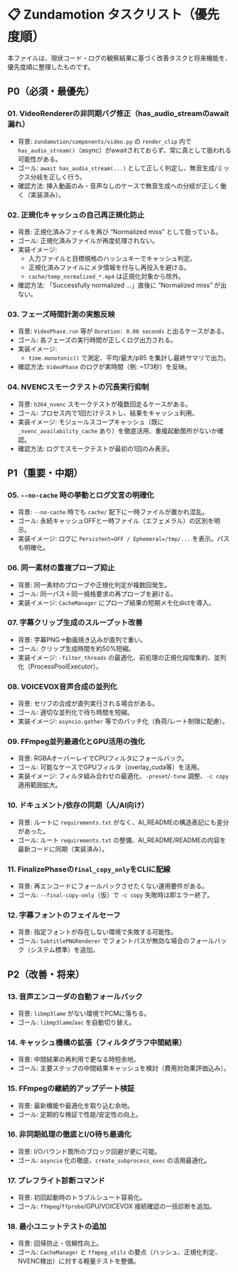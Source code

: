 # 📋 Zundamotion タスクリスト（優先度順）

本ファイルは、現状コード・ログの観察結果に基づく改善タスクと将来機能を、優先度順に整理したものです。

## P0（必須・最優先）

### 01. VideoRendererの非同期バグ修正（has_audio_streamのawait漏れ）

* 背景: `zundamotion/components/video.py` の `render_clip` 内で `has_audio_stream()`（async）がawaitされておらず、常に真として扱われる可能性がある。
* ゴール: `await has_audio_stream(...)` として正しく判定し、無音生成/ミックス分岐を正しく行う。
* 確認方法: 挿入動画のみ・音声なしのケースで無音生成への分岐が正しく働く（実装済み）。

### 02. 正規化キャッシュの自己再正規化防止

* 背景: 正規化済みファイルを再び “Normalized miss” として扱っている。
* ゴール: 正規化済みファイルが再度処理されない。
* 実装イメージ:
  * 入力ファイルと目標規格のハッシュキーでキャッシュ判定。
  * 正規化済みファイルにメタ情報を付与し再投入を避ける。
  * `cache/temp_normalized_*.mp4` は正規化対象から除外。
* 確認方法: 「Successfully normalized …」直後に “Normalized miss” が出ない。

### 03. フェーズ時間計測の実態反映

* 背景: `VideoPhase.run` 等が `Duration: 0.00 seconds` と出るケースがある。
* ゴール: 各フェーズの実行時間が正しくログ出力される。
* 実装イメージ:
  * `time.monotonic()` で測定、平均/最大/p95 を集計し最終サマリで出力。
* 確認方法: `VideoPhase` のログが実時間（例: ~173秒）を反映。

### 04. NVENCスモークテストの冗長実行抑制

* 背景: `h264_nvenc` スモークテストが複数回走るケースがある。
* ゴール: プロセス内で1回だけテストし、結果をキャッシュ利用。
* 実装イメージ: モジュールスコープキャッシュ（既に `_nvenc_availability_cache` あり）を徹底活用、重複起動箇所がないか確認。
* 確認方法: ログでスモークテストが最初の1回のみ表示。

## P1（重要・中期）

### 05. `--no-cache` 時の挙動とログ文言の明確化

* 背景: `--no-cache` 時でも `cache/` 配下に一時ファイルが置かれ混乱。
* ゴール: 永続キャッシュOFFと一時ファイル（エフェメラル）の区別を明示。
* 実装イメージ: ログに `Persistent=OFF / Ephemeral=/tmp/...` を表示。パスも明確化。

### 06. 同一素材の重複プローブ抑止

* 背景: 同一素材のプローブや正規化判定が複数回発生。
* ゴール: 同一パス＋同一規格要求の再プローブを避ける。
* 実装イメージ: `CacheManager` にプローブ結果の短期メモ化dictを導入。

### 07. 字幕クリップ生成のスループット改善

* 背景: 字幕PNG→動画焼き込みが直列で重い。
* ゴール: クリップ生成時間を約50%短縮。
* 実装イメージ: `-filter_threads` の最適化、前処理の正規化段階集約、並列化（ProcessPoolExecutor）。

### 08. VOICEVOX音声合成の並列化

* 背景: セリフの合成が直列実行される場合がある。
* ゴール: 適切な並列化で待ち時間を短縮。
* 実装イメージ: `asyncio.gather` 等でのバッチ化（負荷/レート制限に配慮）。

### 09. FFmpeg並列最適化とGPU活用の強化

* 背景: RGBAオーバーレイでCPUフィルタにフォールバック。
* ゴール: 可能なケースでGPUフィルタ（overlay_cuda等）を活用。
* 実装イメージ: フィルタ組み合わせの最適化、`-preset`/`-tune` 調整、`-c copy` 適用範囲拡大。

### 10. ドキュメント/依存の同期（人/AI向け）

* 背景: ルートに `requirements.txt` がなく、AI_READMEの構造表記にも差分があった。
* ゴール: ルート `requirements.txt` の整備、AI_README/READMEの内容を最新コードに同期（実装済み）。

### 11. FinalizePhaseの`final_copy_only`をCLIに配線

* 背景: 再エンコードにフォールバックさせたくない運用要件がある。
* ゴール: `--final-copy-only`（仮）で `-c copy` 失敗時は即エラー終了。

### 12. 字幕フォントのフェイルセーフ

* 背景: 指定フォントが存在しない環境で失敗する可能性。
* ゴール: `SubtitlePNGRenderer` でフォントパスが無効な場合のフォールバック（システム標準）を追加。

## P2（改善・将来）

### 13. 音声エンコーダの自動フォールバック

* 背景: `libmp3lame` がない環境でPCMに落ちる。
* ゴール: `libmp3lame`/`aac` を自動切り替え。

### 14. キャッシュ機構の拡張（フィルタグラフ中間結果）

* 背景: 中間結果の再利用で更なる時短余地。
* ゴール: 主要ステップの中間結果キャッシュを検討（費用対効果評価込み）。

### 15. FFmpegの継続的アップデート検証

* 背景: 最新機能や最適化を取り込む余地。
* ゴール: 定期的な検証で性能/安定性の向上。

### 16. 非同期処理の徹底とI/O待ち最適化

* 背景: I/Oバウンド箇所のブロック回避が更に可能。
* ゴール: `asyncio` 化の徹底、`create_subprocess_exec` の活用最適化。

### 17. プレフライト診断コマンド

* 背景: 初回起動時のトラブルシュート容易化。
* ゴール: `ffmpeg`/`ffprobe`/GPU/VOICEVOX 接続確認の一括診断を追加。

### 18. 最小ユニットテストの追加

* 背景: 回帰防止・信頼性向上。
* ゴール: `CacheManager` と `ffmpeg_utils` の要点（ハッシュ、正規化判定、NVENC検出）に対する軽量テストを整備。
